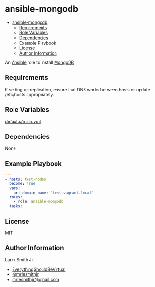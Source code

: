 # ansible-mongodb

<!-- TOC -->

- [ansible-mongodb](#ansible-mongodb)
  - [Requirements](#requirements)
  - [Role Variables](#role-variables)
  - [Dependencies](#dependencies)
  - [Example Playbook](#example-playbook)
  - [License](#license)
  - [Author Information](#author-information)

<!-- /TOC -->

An [Ansible](https://www.ansible.com) role to install [MongoDB](https://www.mongodb.org/)

## Requirements

If setting up replication, ensure that DNS works between hosts or
update /etc/hosts appropriately.

## Role Variables

[defaults/main.yml](defaults/main.yml)

## Dependencies

None

## Example Playbook

```yaml
---
- hosts: test-nodes
  become: true
  vars:
    pri_domain_name: 'test.vagrant.local'
  roles:
    - role: ansible-mongodb
  tasks:
```

## License

MIT

## Author Information

Larry Smith Jr.

- [EverythingShouldBeVirtual](http://everythingshouldbevirtual.com)
- [@mrlesmithjr](https://www.twitter.com/mrlesmithjr)
- [mrlesmithjr@gmail.com](mailto:mrlesmithjr@gmail.com)
